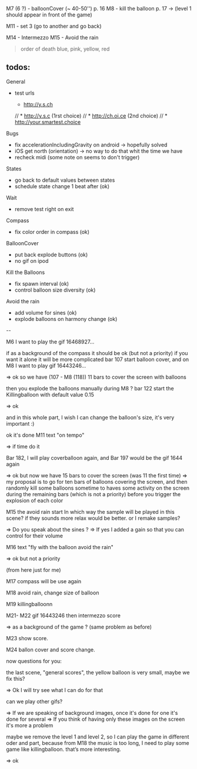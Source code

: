 M7 (6 ?)  - balloonCover (~ 40-50'')   p. 16
M8 - kill the balloon           p. 17 
  -> (level 1 should appear in front of the game)

  M11 - set 3 (go to another and go back)

M14 - Intermezzo
M15 - Avoid the rain


> order of death blue, pink, yellow, red


## todos:

General
- test urls
  * http://y.s.ch

  // * http://y.s.c (1rst choice)
  // * http://ch.oi.ce (2nd choice)
  // * http://your.smartest.choice

Bugs
- fix accelerationIncludingGravity on android -> hopefully solved
- iOS get north (orientation) -> no way to do that whit the time we have
- recheck midi (some note on seems to don't trigger)

States
- go back to default values between states
- schedule state change 1 beat after (ok)

Wait
- remove test right on exit

Compass
- fix color order in compass (ok)

BalloonCover
- put back explode buttons (ok)
- no gif on ipod

Kill the Balloons
- fix spawn interval (ok)
- control balloon size diversity (ok)

Avoid the rain
- add volume for sines (ok)
- explode balloons on harmony change (ok)



--

M6 I want to play the gif 16468927...

if as a background of the compass it should be ok (but not a priority) if you want it alone it will be more complicated
bar 107 start balloon cover, and on M8 I want to play gif 16443246...

=> ok so we have (107 - M8 (118)) 11 bars to cover the screen with balloons 

then you explode the balloons manually during M8 ?
bar 122 start the Killingballoon with default value 0.15 

=> ok 

and in this whole part, I wish I can change the balloon's size, it's very important :)

ok it's done 
M11 text "on tempo"

=> if time do it 

Bar 182, I will play coverballoon again, and Bar 197 would be the gif 1644 again

=> ok but now we have 15 bars to cover the screen (was 11 the first time)
=> my proposal is to go for ten bars of balloons covering the screen, and then randomly kill some balloons sometime to haves some activity on the screen during the remaining bars (which is not a priority) before you trigger the explosion of each color

M15 the avoid rain start
In which way the sample will be played in this scene? if they sounds more relax would be better. or I remake samples?

=> Do you speak about the sines ? 
=> If yes I added a gain so that you can control for their volume

M16 text "fly with the balloon avoid the rain"

=> ok but not a priority

(from here just for me)

M17 compass will be use again 

M18 avoid rain, change size of balloon

M19 killingballoonn

M21- M22 gif 16443246 then intermezzo score

=> as a background of the game ? (same problem as before) 

M23 show score. 

M24 ballon cover and score change.

now questions for you:

the last scene, "general scores", the yellow balloon is very small, maybe we fix this?

=> Ok I will try see what I can do for that 

can we play other gifs?

=> If we are speaking of background images, once it's done for one it's done for several
=> If you think of having only these images on the screen it's more a problem 

maybe we remove the level 1 and level 2, so I can play the game in different oder and part, because from M18 the music is too long, I need to play some game like killingballoon. that’s more interesting.

=> ok 
